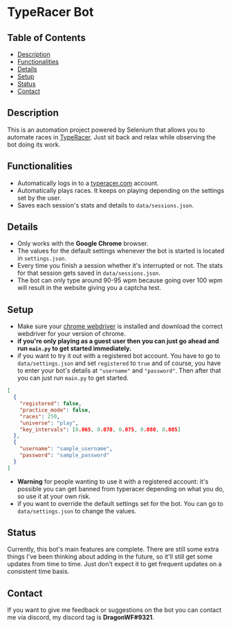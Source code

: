 # TypeRacer Bot

## Table of Contents

- [Description](#Description)
- [Functionalities](#Functionalities)
- [Details](#Details)
- [Setup](#Setup)
- [Status](#Status)
- [Contact](#Contact)

## Description

This is an automation project powered by Selenium that allows you to
automate races in [TypeRacer](https://play.typeracer.com/). Just sit back
and relax while observing the bot doing its work.

## Functionalities

- Automatically logs in to a [typeracer.com](https://play.typeracer.com/) account.
- Automatically plays races. It keeps on playing depending on the settings set by the user.
- Saves each session's stats and details to `data/sessions.json`.

## Details

- Only works with the **Google Chrome** browser.
- The values for the default settings whenever the bot is started is located
  in `settings.json`.
- Every time you finish a session whether it's interrupted or not. The stats for
  that session gets saved in `data/sessions.json`.
- The bot can only type around 90-95 wpm because going over 100 wpm will result in
  the website giving you a captcha test.

## Setup

- Make sure your [chrome webdriver](https://sites.google.com/a/chromium.org/chromedriver/downloads)
  is installed and download the correct webdriver for your version of chrome.
- **if you're only playing as a guest user then you can just go ahead and run `main.py` to get started immediately.**
- if you want to try it out with a registered bot account. You have to go to `data/settings.json`
  and set `registered` to `true` and of course, you have to enter your bot's details at `"username"`
  and `"password"`. Then after that you can just run `main.py` to get started.

```json
[
  {
    "registered": false,
    "practice_mode": false,
    "races": 250,
    "universe": "play",
    "key_intervals": [0.065, 0.070, 0.075, 0.080, 0.085]
  },
  {
    "username": "sample_username",
    "password": "sample_password"
  }
]
```

- **Warning** for people wanting to use it with a registered account: it's possible you can get
  banned from typeracer depending on what you do, so use it at your own risk.
- if you want to override the default settings set for the bot. You can go to 
  `data/settings.json` to change the values.

## Status

Currently, this bot's main features are complete. There are still some extra things I've
been thinking about adding in the future, so it'll still get some updates from time to time.
Just don't expect it to get frequent updates on a consistent time basis.

## Contact

If you want to give me feedback or suggestions on the bot you can contact me via
discord, my discord tag is **DragonWF#9321**.
